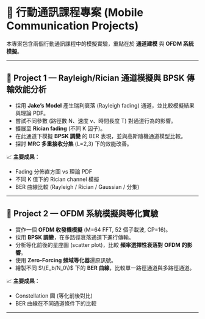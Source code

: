 # 📡 行動通訊課程專案 (Mobile Communication Projects)

本專案包含兩個行動通訊課程中的模擬實驗，重點在於 **通道建模** 與 **OFDM 系統模擬**。

---

## 🔹 Project 1 — Rayleigh/Rician 通道模擬與 BPSK 傳輸效能分析

- 採用 **Jake’s Model** 產生瑞利衰落 (Rayleigh fading) 通道，並比較模擬結果與理論 PDF。  
- 嘗試不同參數 (路徑數 N、速度 v、時間長度 T) 對通道行為的影響。  
- 擴展至 **Rician fading** (不同 K 因子)。  
- 在此通道下模擬 **BPSK 調變** 的 BER 表現，並與高斯隨機通道模型比較。  
- 探討 **MRC 多重接收分集** (L=2,3) 下的效能改善。  

📈 **主要成果**：  
- Fading 分佈直方圖 vs 理論 PDF  
- 不同 K 值下的 Rician channel 模擬  
- BER 曲線比較 (Rayleigh / Rician / Gaussian / 分集)  

---

## 🔹 Project 2 — OFDM 系統模擬與等化實驗

- 實作一個 **OFDM 收發機模擬** (M=64 FFT, 52 個子載波, CP=16)。  
- 採用 **BPSK 調變**，在多路徑衰落通道下進行傳輸。  
- 分析等化前後的星座圖 (scatter plot)，比較 **頻率選擇性衰落對 OFDM 的影響**。  
- 使用 **Zero-Forcing 頻域等化器**還原訊號。  
- 繪製不同 $\(E_b/N_0\)$ 下的 **BER 曲線**，比較單一路徑通道與多路徑通道。  

📈 **主要成果**：  
- Constellation 圖 (等化前後對比)  
- BER 曲線在不同通道條件下的比較  

---
